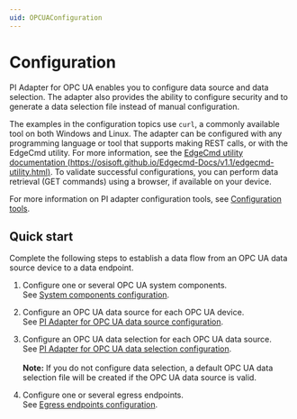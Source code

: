 ```yaml
---
uid: OPCUAConfiguration
---
```


# Configuration

PI Adapter for OPC UA enables you to configure data source and data selection. The adapter also provides the ability to configure security and to generate a data selection file instead of manual configuration.

The examples in the configuration topics use `curl`, a commonly available tool on both Windows and Linux. The adapter can be configured with any programming language or tool that supports making REST calls, or with the EdgeCmd utility. For more information, see the [EdgeCmd utility documentation (https://osisoft.github.io/Edgecmd-Docs/v1.1/edgecmd-utility.html)](https://osisoft.github.io/Edgecmd-Docs/v1.1/edgecmd-utility.html). To validate successful configurations, you can perform data retrieval (GET commands) using a browser, if available on your device.

For more information on PI adapter configuration tools, see [Configuration tools](xref:ConfigurationTools).

## Quick start

Complete the following steps to establish a data flow from an OPC UA data source device to a data endpoint.

1. Configure one or several OPC UA system components.<br>See [System components configuration](xref:SystemComponentsConfiguration#add-a-system-component).

2. Configure an OPC UA data source for each OPC UA device.<br>See [PI Adapter for OPC UA data source configuration](xref:PIAdapterForOPCUADataSourceConfiguration#configure-opc-ua-data-source).

3. Configure an OPC UA data selection for each OPC UA data source.<br>See [PI Adapter for OPC UA data selection configuration](xref:PIAdapterForOPCUADataSelectionConfiguration#configure-opc-ua-data-selection).<br><br>**Note:** If you do not configure data selection, a default OPC UA data selection file will be created if the OPC UA data source is valid.

4. Configure one or several egress endpoints.<br>See [Egress endpoints configuration](xref:EgressEndpointsConfiguration).
